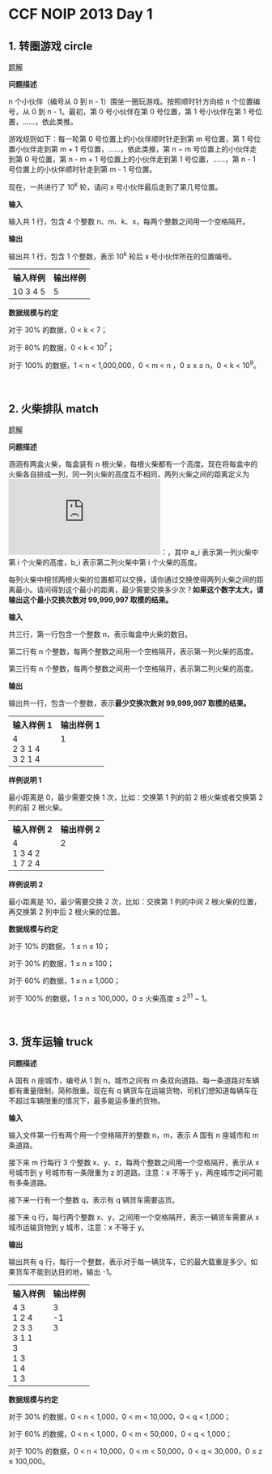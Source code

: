 # CCF NOIP 2013 Day 1

## 1. 转圈游戏 circle

<a href="https://github.com/bufhdy/tot-problem/blob/master/NOIP-2013/day-1/circle.md#circle">题解</a>

**问题描述**

n 个小伙伴（编号从 0 到 n - 1）围坐一圈玩游戏。按照顺时针方向给 n 个位置编号，从 0 到 n - 1。最初，第 0 号小伙伴在第 0 号位置，第 1 号小伙伴在第 1 号位置，……，依此类推。

游戏规则如下：每一轮第 0 号位置上的小伙伴顺时针走到第 m 号位置，第 1 号位置小伙伴走到第 m + 1 号位置，……，依此类推，第 n − m 号位置上的小伙伴走到第 0 号位置，第 n - m + 1 号位置上的小伙伴走到第 1 号位置，……，第 n - 1 号位置上的小伙伴顺时针走到第 m - 1 号位置。

现在，一共进行了 10<sup>k</sup> 轮，请问 x 号小伙伴最后走到了第几号位置。

**输入**

输入共 1 行，包含 4 个整数 n、m、k、x，每两个整数之间用一个空格隔开。

**输出**

输出共 1 行，包含 1 个整数，表示 10<sup>k</sup> 轮后 x 号小伙伴所在的位置编号。

<table>
<tr>
<th>输入样例</th>
<th>输出样例</th>	
</tr>
<tr>
<td valign="top">10 3 4 5</td>
<td valign="top">5</td>
</tr>
</table>

**数据规模与约定**

对于 30% 的数据，0 < k < 7；

对于 80% 的数据，0 < k < 10<sup>7</sup>；

对于 100% 的数据，1 < n < 1,000,000，0 < m < n ，0 ≤ x ≤ n，0 < k < 10<sup>9</sup>。

<br />

## 2. 火柴排队 match

<a href="https://github.com/bufhdy/tot-problem/blob/master/NOIP-2013/day-1/match.md#match">题解</a>

**问题描述**

涵涵有两盒火柴，每盒装有 n 根火柴，每根火柴都有一个高度。现在将每盒中的火柴各自排成一列，同一列火柴的高度互不相同，两列火柴之间的距离定义为 ![equation](http://latex.codecogs.com/gif.latex?%5Csum_%7Bi%3D1%7D%5E%7Bn%7D%28a_i-b_i%29%5E2)：，其中 a_i 表示第一列火柴中第 i 个火柴的高度，b_i 表示第二列火柴中第 i 个火柴的高度。

每列火柴中相邻两根火柴的位置都可以交换，请你通过交换使得两列火柴之间的距离最小。请问得到这个最小的距离，最少需要交换多少次？**如果这个数字太大，请输出这个最小交换次数对 99,999,997 取模的结果。**

**输入**

共三行，第一行包含一个整数 n，表示每盒中火柴的数目。

第二行有 n 个整数，每两个整数之间用一个空格隔开，表示第一列火柴的高度。

第三行有 n 个整数，每两个整数之间用一个空格隔开，表示第二列火柴的高度。

**输出**

输出共一行，包含一个整数，表示**最少交换次数对 99,999,997 取模的结果。**

<table>
<tr>
<th>输入样例 1</th>
<th>输出样例 1</th>	
</tr>
<tr>
<td valign="top">
4<br />
2 3 1 4<br />
3 2 1 4<br />
</td>
<td valign="top">1</td>
</tr>
</table>

**样例说明 1**

最小距离是 0，最少需要交换 1 次，比如：交换第 1 列的前 2 根火柴或者交换第 2 列的前 2 根火柴。

<table>
<tr>
<th>输入样例 2</th>
<th>输出样例 2</th>	
</tr>
<tr>
<td valign="top">
4<br />
1 3 4 2<br />
1 7 2 4<br />
</td>
<td valign="top">2</td>
</tr>
</table>

**样例说明 2**

最小距离是 10，最少需要交换 2 次，比如：交换第 1 列的中间 2 根火柴的位置，再交换第 2 列中后 2 根火柴的位置。

**数据规模与约定**

对于 10% 的数据， 1 ≤ n ≤ 10；

对于 30% 的数据，1 ≤ n ≤ 100；

对于 60% 的数据，1 ≤ n ≤ 1,000；

对于 100% 的数据，1 ≤ n ≤ 100,000，0 ≤ 火柴高度 ≤ 2<sup>31</sup> − 1。

<br />

## 3. 货车运输 truck

**问题描述**

A 国有 n 座城市，编号从 1 到 n，城市之间有 m 条双向道路。每一条道路对车辆都有重量限制，简称限重。现在有 q 辆货车在运输货物，司机们想知道每辆车在不超过车辆限重的情况下，最多能运多重的货物。

**输入**

输入文件第一行有两个用一个空格隔开的整数 n，m，表示 A 国有 n 座城市和 m 条道路。

接下来 m 行每行 3 个整数 x、y、z，每两个整数之间用一个空格隔开，表示从 x 号城市到 y 号城市有一条限重为 z 的道路。注意：x 不等于 y，两座城市之间可能有多条道路。

接下来一行有一个整数 q，表示有 q 辆货车需要运货。

接下来 q 行，每行两个整数 x、y，之间用一个空格隔开，表示一辆货车需要从 x 城市运输货物到 y 城市，注意：x 不等于 y。

**输出**

输出共有 q 行，每行一个整数，表示对于每一辆货车，它的最大载重是多少。如果货车不能到达目的地，输出 -1。

<table>
<tr>
<th>输入样例</th>
<th>输出样例</th>	
</tr>
<tr>
<td valign="top">
4 3<br />
1 2 4<br />
2 3 3<br />
3 1 1<br />
3<br />
1 3<br />
1 4<br />
1 3<br />
</td>
<td valign="top">
3<br />
-1<br />
3<br />
</td>
</tr>
</table>

**数据规模与约定**

对于 30% 的数据，0 < n < 1,000，0 < m < 10,000，0 < q < 1,000；

对于 60% 的数据，0 < n < 1,000，0 < m < 50,000，0 < q < 1,000；

对于 100% 的数据，0 < n < 10,000，0 < m < 50,000，0 < q < 30,000，0 ≤ z ≤ 100,000。
